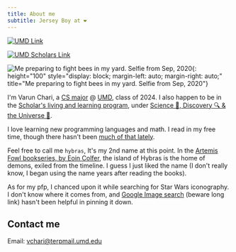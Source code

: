```yaml
---
title: About me
subtitle: Jersey Boy at ❤️
---
```


[![UMD Link](https://brand.umd.edu/trademarks/marks/gr/informal.gif)](https://www.umd.edu)

[![UMD Scholars Link](https://www.geol.umd.edu/sgc/sharedimages/sunspot.gif)](https://scholars.umd.edu)

![Me preparing to fight bees in my yard. Selfie from Sep, 2020](/images/holy_war.jpg "Me preparing to fight bees in my yard. Selfie from Sep, 2020"){:  height="100" style="display: block; margin-left: auto;
margin-right: auto;" title="Me preparing to fight bees in my yard. Selfie from Sep, 2020"}

I'm Varun Chari, a [CS major](https://www.cs.umd.edu/) @ [UMD](https://www.umd.edu), class of 2024. I also happen to be in the [Scholar's living and learning program](https://scholars.umd.edu), under [Science 🥼, Discovery 🔍 & the Universe 🌌](https://scholars.umd.edu/programs/sdu).

I love learning new programming languages and math. I read in my free time, though there hasn't been [much of that lately](https://weheartit.com/entry/164749997).

Feel free to call me `hybras`, It's my 2nd name at this point. In the [Artemis Fowl bookseries, by Eoin Colfer](https://www.eoincolfer.com/artemis-fowl), the island of Hybras is the home of demons, exiled from the timeline. I guess I just liked the name (I don't really know, I began using the name years after reading the books).

As for my pfp, I chanced upon it while searching for Star Wars iconography. I don't know where it comes from, and [Google Image search](https://www.google.com/search?hl=en&tbs=simg:CAQSlQIJlf6WlyZj2UcaiQILELCMpwgaYApeCAMSJt8B6gHyAUaDCT3zAecB_1QPjAZUpuj-iNKQ04ymuNKs06y2wOsQtGjDPIt621ljMKGep7pWnIG9IWOTCw6Kt_12ZbLrEqFcYYuxeyQ024OeFQnbftvEmN7gogBAwLEI6u_1ggaCgoICAESBG-s--oMCxCd7cEJGoMBChkKBmVtYmxlbdqliPYDCwoJL20vMDF3azljChgKBmNpcmNsZdqliPYDCgoIL20vMDF2a2wKFgoEd29vZNqliPYDCgoIL20vMDgzdnQKGAoGd2VhcG9u2qWI9gMKCggvbS8wODNrYgoaCghzeW1tZXRyedqliPYDCgoIL20vMGYyOG0M&q=jedi+logo&tbm=isch&sa=X&ved=2ahUKEwj6pLrKuYrsAhXSmuAKHUl4D2oQ2A4oAXoECBAQKQ&biw=1536&bih=760#imgrc=WeenJJ8BQ30jvM) (beware long link) hasn't been helpful in pinning it down.

## Contact me

Email: [vchari@terpmail.umd.edu](mailto:vchari@terpmail.umd.edu)

